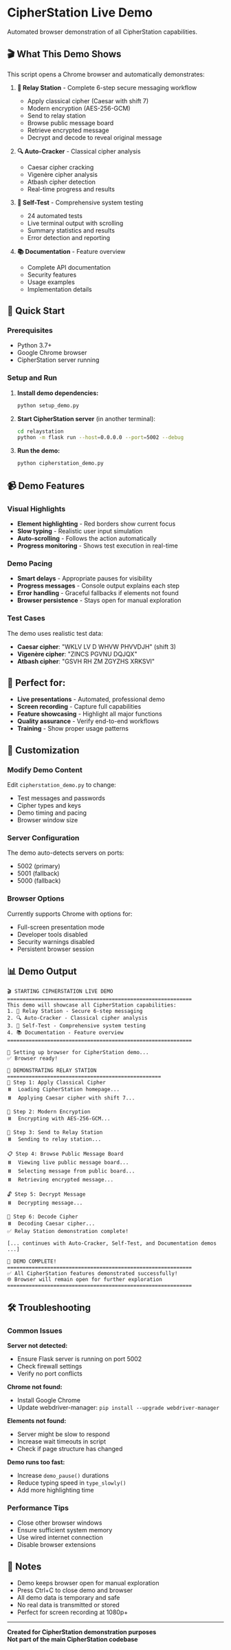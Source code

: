 # CipherStation Live Demo

Automated browser demonstration of all CipherStation capabilities.

## 🎬 What This Demo Shows

This script opens a Chrome browser and automatically demonstrates:

1. **🏪 Relay Station** - Complete 6-step secure messaging workflow
   - Apply classical cipher (Caesar with shift 7)
   - Modern encryption (AES-256-GCM)
   - Send to relay station
   - Browse public message board
   - Retrieve encrypted message
   - Decrypt and decode to reveal original message

2. **🔍 Auto-Cracker** - Classical cipher analysis
   - Caesar cipher cracking
   - Vigenère cipher analysis  
   - Atbash cipher detection
   - Real-time progress and results

3. **🧪 Self-Test** - Comprehensive system testing
   - 24 automated tests
   - Live terminal output with scrolling
   - Summary statistics and results
   - Error detection and reporting

4. **📚 Documentation** - Feature overview
   - Complete API documentation
   - Security features
   - Usage examples
   - Implementation details

## 🚀 Quick Start

### Prerequisites
- Python 3.7+
- Google Chrome browser
- CipherStation server running

### Setup and Run

1. **Install demo dependencies:**
   ```bash
   python setup_demo.py
   ```

2. **Start CipherStation server** (in another terminal):
   ```bash
   cd relaystation
   python -m flask run --host=0.0.0.0 --port=5002 --debug
   ```

3. **Run the demo:**
   ```bash
   python cipherstation_demo.py
   ```

## 📹 Demo Features

### Visual Highlights
- **Element highlighting** - Red borders show current focus
- **Slow typing** - Realistic user input simulation
- **Auto-scrolling** - Follows the action automatically
- **Progress monitoring** - Shows test execution in real-time

### Demo Pacing
- **Smart delays** - Appropriate pauses for visibility
- **Progress messages** - Console output explains each step
- **Error handling** - Graceful fallbacks if elements not found
- **Browser persistence** - Stays open for manual exploration

### Test Cases
The demo uses realistic test data:
- **Caesar cipher**: "WKLV LV D WHVW PHVVDJH" (shift 3)
- **Vigenère cipher**: "ZINCS PGVNU DQJQX" 
- **Atbash cipher**: "GSVH RH ZM ZGYZHS XRKSVI"

## 🎯 Perfect for:

- **Live presentations** - Automated, professional demo
- **Screen recording** - Capture full capabilities
- **Feature showcasing** - Highlight all major functions
- **Quality assurance** - Verify end-to-end workflows
- **Training** - Show proper usage patterns

## 🔧 Customization

### Modify Demo Content
Edit `cipherstation_demo.py` to change:
- Test messages and passwords
- Cipher types and keys
- Demo timing and pacing
- Browser window size

### Server Configuration
The demo auto-detects servers on ports:
- 5002 (primary)
- 5001 (fallback)
- 5000 (fallback)

### Browser Options
Currently supports Chrome with options for:
- Full-screen presentation mode
- Developer tools disabled
- Security warnings disabled
- Persistent browser session

## 📊 Demo Output

```
🎬 STARTING CIPHERSTATION LIVE DEMO
============================================================
This demo will showcase all CipherStation capabilities:
1. 🏪 Relay Station - Secure 6-step messaging
2. 🔍 Auto-Cracker - Classical cipher analysis
3. 🧪 Self-Test - Comprehensive system testing
4. 📚 Documentation - Feature overview
============================================================

🚀 Setting up browser for CipherStation demo...
✅ Browser ready!

🎯 DEMONSTRATING RELAY STATION
==================================================
📝 Step 1: Apply Classical Cipher
⏸️  Loading CipherStation homepage...
⏸️  Applying Caesar cipher with shift 7...

🔐 Step 2: Modern Encryption
⏸️  Encrypting with AES-256-GCM...

📡 Step 3: Send to Relay Station
⏸️  Sending to relay station...

📋 Step 4: Browse Public Message Board
⏸️  Viewing live public message board...
⏸️  Selecting message from public board...
⏸️  Retrieving encrypted message...

🔓 Step 5: Decrypt Message
⏸️  Decrypting message...

🔑 Step 6: Decode Cipher
⏸️  Decoding Caesar cipher...
✅ Relay Station demonstration complete!

[... continues with Auto-Cracker, Self-Test, and Documentation demos ...]

🎉 DEMO COMPLETE!
============================================================
✅ All CipherStation features demonstrated successfully!
🌐 Browser will remain open for further exploration
============================================================
```

## 🛠️ Troubleshooting

### Common Issues

**Server not detected:**
- Ensure Flask server is running on port 5002
- Check firewall settings
- Verify no port conflicts

**Chrome not found:**
- Install Google Chrome
- Update webdriver-manager: `pip install --upgrade webdriver-manager`

**Elements not found:**
- Server might be slow to respond
- Increase wait timeouts in script
- Check if page structure has changed

**Demo runs too fast:**
- Increase `demo_pause()` durations
- Reduce typing speed in `type_slowly()`
- Add more highlighting time

### Performance Tips

- Close other browser windows
- Ensure sufficient system memory
- Use wired internet connection
- Disable browser extensions

## 📝 Notes

- Demo keeps browser open for manual exploration
- Press Ctrl+C to close demo and browser
- All demo data is temporary and safe
- No real data is transmitted or stored
- Perfect for screen recording at 1080p+

---

**Created for CipherStation demonstration purposes**  
**Not part of the main CipherStation codebase** 